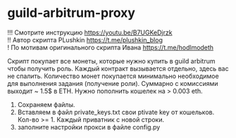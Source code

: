 # guild-arbitrum-proxy

!!! Смотрите инструкцию https://youtu.be/B7UGKeDjrzk         
!! Автор скрипта PLushkin https://t.me/plushkin_blog         
! По мотивам оригинального скрипта Ивана https://t.me/hodlmodeth       

Скрипт покупает все монеты, которые нужно купить в guild arbitrum чтобы получить роль. Каждый контракт вызывается отдельно, здесь вас не спалить. Количество монет покупается минимально необходимое для выполнения задания (получение роли). Суммарно с комиссиями выходит ~ 1.5$ в ETH.
Нужно пополнить кошелек на > 0.003 eth.


1. Сохраняем файлы.
2. Вставляем в файл private_keys.txt свои ptivate key от кошельков. Кол-во >= 1. Каждый приватник с новой строки.
3. заполните настройки прокси в файле config.py



